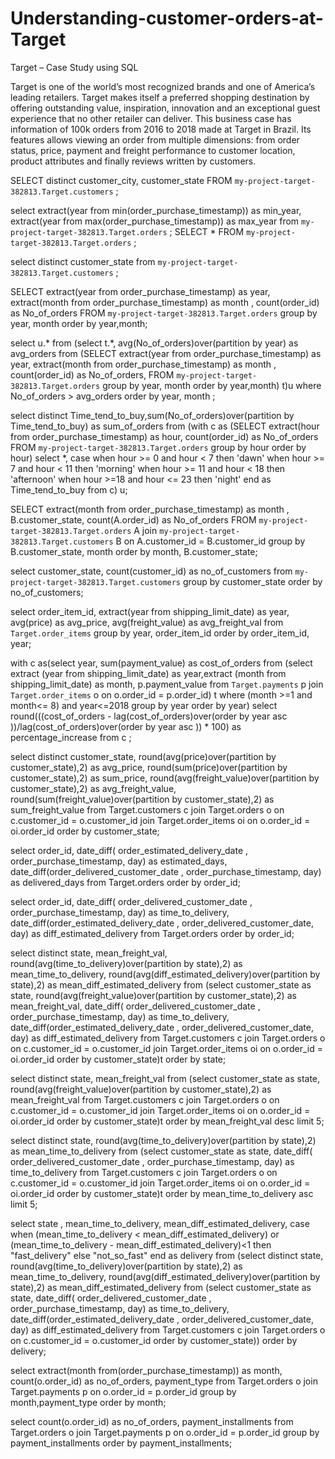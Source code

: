 # Understanding-customer-orders-at-Target

Target – Case Study using SQL <br>

Target is one of the world’s most recognized brands and one of America’s leading 
retailers. Target makes itself a preferred shopping destination by offering 
outstanding value, inspiration, innovation and an exceptional guest experience 
that no other retailer can deliver.
This business case has information of 100k orders from 2016 to 2018 made at 
Target in Brazil. Its features allows viewing an order from multiple dimensions: 
from order status, price, payment and freight performance to customer location, 
product attributes and finally reviews written by customers.

SELECT distinct customer_city, customer_state FROM `my-project-target-382813.Target.customers` ;

select extract(year from min(order_purchase_timestamp)) as min_year, 
extract(year from max(order_purchase_timestamp)) as max_year from `my-project-target-382813.Target.orders` ; 
SELECT * FROM `my-project-target-382813.Target.orders` ;

select distinct customer_state from `my-project-target-382813.Target.customers` ; 

SELECT  extract(year from order_purchase_timestamp) as year,
extract(month from order_purchase_timestamp) as month , count(order_id) as No_of_orders  FROM `my-project-target-382813.Target.orders` group by year, month order by  year,month;

select u.* from (select  t.*, avg(No_of_orders)over(partition by year) as avg_orders
 from (SELECT  extract(year from order_purchase_timestamp) as year,
extract(month from order_purchase_timestamp) as month , count(order_id) as No_of_orders,
  FROM `my-project-target-382813.Target.orders` group by year, month order by  year,month) t)u
  where No_of_orders > avg_orders order by year, month ;


select distinct Time_tend_to_buy,sum(No_of_orders)over(partition by Time_tend_to_buy) as sum_of_orders
 from (with c as (SELECT  extract(hour from order_purchase_timestamp) as hour,
count(order_id) as No_of_orders  FROM `my-project-target-382813.Target.orders` 
group by hour order by  hour)
select *, case when hour >= 0 and hour < 7 then 'dawn'
                          when hour >= 7 and hour < 11 then 'morning'
                          when hour >= 11 and hour < 18 then 'afternoon'
                          when hour >=18 and hour <= 23 then 'night'
                          end as Time_tend_to_buy
from c) u;

SELECT  extract(month from order_purchase_timestamp) as month , B.customer_state, count(A.order_id) as No_of_orders  FROM `my-project-target-382813.Target.orders` A
join `my-project-target-382813.Target.customers` B on A.customer_id = B.customer_id
group by B.customer_state, month order by  month, B.customer_state;

select customer_state, count(customer_id) as no_of_customers from `my-project-target-382813.Target.customers` group by customer_state order by no_of_customers;

select order_item_id, extract(year from shipping_limit_date) as year,  avg(price) as avg_price, avg(freight_value) as avg_freight_val from `Target.order_items` group by year, order_item_id order by order_item_id, year;

with c as(select year, sum(payment_value) as cost_of_orders  from (select extract (year from shipping_limit_date) as year,extract (month from shipping_limit_date) as month, p.payment_value from `Target.payments` p join `Target.order_items` o on o.order_id = p.order_id) t where (month >=1 and month<= 8) and year<=2018 group by year order by year)
select round(((cost_of_orders - lag(cost_of_orders)over(order by year asc ))/lag(cost_of_orders)over(order by year asc )) * 100) as percentage_increase from c  ;

select distinct customer_state, round(avg(price)over(partition by customer_state),2) as avg_price, round(sum(price)over(partition by customer_state),2) as sum_price, round(avg(freight_value)over(partition by customer_state),2) as avg_freight_value, round(sum(freight_value)over(partition by customer_state),2) as sum_freight_value from Target.customers c join Target.orders o on c.customer_id = o.customer_id join Target.order_items oi on o.order_id = oi.order_id order by customer_state;
 
select order_id, date_diff( order_estimated_delivery_date , order_purchase_timestamp, day) as estimated_days, date_diff(order_delivered_customer_date , order_purchase_timestamp, day) as delivered_days  from Target.orders order by order_id;

select order_id, date_diff( order_delivered_customer_date , order_purchase_timestamp, day) as time_to_delivery, date_diff(order_estimated_delivery_date , order_delivered_customer_date, day) as diff_estimated_delivery  from Target.orders order by order_id;

select distinct state, mean_freight_val, round(avg(time_to_delivery)over(partition by state),2) as mean_time_to_delivery, round(avg(diff_estimated_delivery)over(partition by state),2) as mean_diff_estimated_delivery from
 (select customer_state as state, round(avg(freight_value)over(partition by customer_state),2) as mean_freight_val, 
date_diff( order_delivered_customer_date , order_purchase_timestamp, day) as time_to_delivery, date_diff(order_estimated_delivery_date , order_delivered_customer_date, day) as diff_estimated_delivery
  from Target.customers c join Target.orders o on c.customer_id = o.customer_id join Target.order_items oi on o.order_id = oi.order_id order by customer_state)t order by state;
  
select distinct state, mean_freight_val from
 (select customer_state as state, round(avg(freight_value)over(partition by customer_state),2) as mean_freight_val
  from Target.customers c join Target.orders o on c.customer_id = o.customer_id join Target.order_items oi on o.order_id = oi.order_id order by customer_state)t order by mean_freight_val desc limit 5;

select distinct state, round(avg(time_to_delivery)over(partition by state),2) as mean_time_to_delivery from
 (select customer_state as state, date_diff( order_delivered_customer_date , order_purchase_timestamp, day) as time_to_delivery
  from Target.customers c join Target.orders o on c.customer_id = o.customer_id join Target.order_items oi on o.order_id = oi.order_id order by customer_state)t order by mean_time_to_delivery asc limit 5;

 select state , mean_time_to_delivery, mean_diff_estimated_delivery, case when (mean_time_to_delivery < mean_diff_estimated_delivery) or (mean_time_to_delivery - mean_diff_estimated_delivery)<1 then "fast_delivery" else "not_so_fast" end as delivery
  from (select distinct state, round(avg(time_to_delivery)over(partition by state),2) as mean_time_to_delivery, round(avg(diff_estimated_delivery)over(partition by state),2) as mean_diff_estimated_delivery from
 (select customer_state as state, 
date_diff( order_delivered_customer_date , order_purchase_timestamp, day) as time_to_delivery, date_diff(order_estimated_delivery_date , order_delivered_customer_date, day) as diff_estimated_delivery
  from Target.customers c join Target.orders o on c.customer_id = o.customer_id  order by customer_state)) order by delivery;

  select  extract(month from(order_purchase_timestamp)) as month, count(o.order_id) as no_of_orders, payment_type from Target.orders o join Target.payments p on o.order_id = p.order_id group by month,payment_type order by month;

  select  count(o.order_id) as no_of_orders, payment_installments from Target.orders o join Target.payments p on o.order_id = p.order_id group by payment_installments order by payment_installments;

